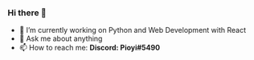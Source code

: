 ### Hi there 👋

- 🔭 I’m currently working on Python and Web Development with React
- 💬 Ask me about anything
- 📫 How to reach me: <b> Discord: Pioyi#5490 </b>


